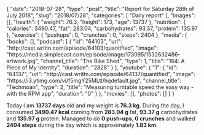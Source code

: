 {
    "date": "2018-07-28",
    "type": "post",
    "title": "Report for Saturday 28th of July 2018",
    "slug": "2018\/07\/28",
    "categories": [
        "Daily report"
    ],
    "images": [],
    "health": {
        "weight": 76.3,
        "height": 173,
        "age": 13737
    },
    "nutrition": {
        "calories": 3490.47,
        "fat": 283.04,
        "carbohydrates": 93.37,
        "protein": 135.97
    },
    "exercise": {
        "pushups": 0,
        "crunches": 0,
        "steps": 2404
    },
    "media": {
        "books": [],
        "podcast": [
            {
                "id": "64103",
                "url": "http:\/\/cast.writtn.com\/episode\/64103\/quantified",
                "image": "https:\/\/media.simplecast.com\/episode\/image\/173095\/1532632486-artwork.jpg",
                "channel_title": "The Bike Shed",
                "type": 1,
                "title": "164: A Piece of My Identity",
                "duration": "2828"
            }
        ],
        "youtube": {
            "1": {
                "id": "64137",
                "url": "http:\/\/cast.writtn.com\/episode\/64137\/quantified",
                "image": "https:\/\/i3.ytimg.com\/vi\/f5mgY25MLtI\/hqdefault.jpg",
                "channel_title": "Techmoan",
                "type": 2,
                "title": "Measuring turntable speed the easy way - with the RPM app",
                "duration": "0"
            }
        },
        "movies": [],
        "photos": []
    }
}

Today I am <strong>13737 days</strong> old and my weight is <strong>76.3 kg</strong>. During the day, I consumed <strong>3490.47 kcal</strong> coming from <strong>283.04 g</strong> fat, <strong>93.37 g</strong> carbohydrates and <strong>135.97 g</strong> protein. Managed to do <strong>0 push-ups</strong>, <strong>0 crunches</strong> and walked <strong>2404 steps</strong> during the day which is approximately <strong>1.83 km</strong>.